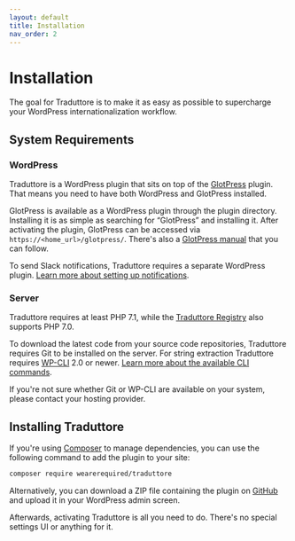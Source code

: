 ```yaml
---
layout: default
title: Installation
nav_order: 2
---
```


# Installation

The goal for Traduttore is to make it as easy as possible to supercharge your WordPress internationalization workflow.

## System Requirements

### WordPress

Traduttore is a WordPress plugin that sits on top of the [GlotPress](https://glotpress.org/) plugin. That means you need to have both WordPress and GlotPress installed.

GlotPress is available as a WordPress plugin through the plugin directory. Installing it is as simple as searching for “GlotPress” and installing it. After activating the plugin, GlotPress can be accessed via `https://<home_url>/glotpress/`. There's also a [GlotPress manual](https://glotpress.blog/the-manual/) that you can follow.

To send Slack notifications, Traduttore requires a separate WordPress plugin. [Learn more about setting up notifications](notifications.md).

### Server

Traduttore requires at least PHP 7.1, while the [Traduttore Registry](https://github.com/wearerequired/traduttore-registry) also supports PHP 7.0.

To download the latest code from your source code repositories, Traduttore requires Git to be installed on the server. For string extraction Traduttore requires [WP-CLI](https://wp-cli.org/) 2.0 or newer. [Learn more about the available CLI commands](cli.md).

If you're not sure whether Git or WP-CLI are available on your system, please contact your hosting provider.

## Installing Traduttore

If you're using [Composer](https://getcomposer.org/) to manage dependencies, you can use the following command to add the plugin to your site:

```bash
composer require wearerequired/traduttore
```

Alternatively, you can download a ZIP file containing the plugin on [GitHub](https://github.com/wearerequired/traduttore) and upload it in your WordPress admin screen.

Afterwards, activating Traduttore is all you need to do. There's no special settings UI or anything for it.
